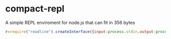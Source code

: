 # compact-repl
A simple REPL enviroment for node.js that can fit in 356 bytes

```js
r=require("readline").createInterface({input:process.stdin,output:process.stdout});function prompt(){return new Promise(e=>{r.question("> ",o=>{"exit"===o&&process.exit(1);try{void 0!=(0,eval)(o)&&console.log((0,eval)(o))}catch(e){console.log(e.toString().split("\n")[0])}"clear"!==o&&"cls"!==o||console.clear(),e()})})}(async e=>{for(;;)await prompt()})();
```
